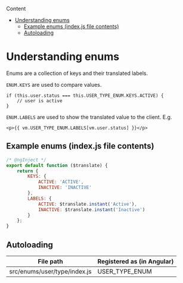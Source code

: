 <!-- START doctoc generated TOC please keep comment here to allow auto update -->
<!-- DON'T EDIT THIS SECTION, INSTEAD RE-RUN doctoc TO UPDATE -->
Content

- [Understanding enums](#understanding-enums)
  - [Example enums (index.js file contents)](#example-enums-indexjs-file-contents)
  - [Autoloading](#autoloading)

<!-- END doctoc generated TOC please keep comment here to allow auto update -->

# Understanding enums

Enums are a collection of keys and their translated labels.

`ENUM.KEYS` are used to compare values.
```
if (this.user.status === this.USER_TYPE_ENUM.KEYS.ACTIVE) {
    // user is active
}
```
`ENUM.LABELS` are used to show the translated value to the client. E.g.

```
<p>{{ vm.USER_TYPE_ENUM.LABELS[vm.user.status] }}</p>
```

## Example enums (index.js file contents)

```javascript
/* @ngInject */
export default function ($translate) {
    return {
        KEYS: {
            ACTIVE: 'ACTIVE',
            INACTIVE: 'INACTIVE'
        },
        LABELS: {
            ACTIVE: $translate.instant('Active'),
            INACTIVE: $translate.instant('Inactive')
        }
    };
}
```


## Autoloading

|File path|Registered as (in Angular)|
|---|---|
|src/enums/user/type/index.js|USER_TYPE_ENUM|
